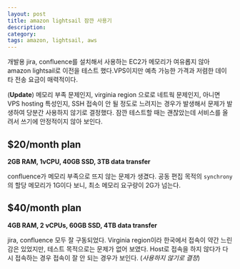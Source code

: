 ```yaml
---
layout: post
title: amazon lightsail 잠깐 사용기
description: 
category: 
tags: amazon, lightsail, aws
---
```


개발용 jira, confluence를 설치해서 사용하는 EC2가 메모리가 여유롭지 않아 amazon lightsail로 이전을 테스트 했다.VPS이지만 예측 가능한 가격과 저렴한 데이타 전송 요금이 매력적이다. 

(**Update**) 메모리 부족 문제인지, virginia region 으로로 네트웍 문제인지, 아니면 VPS hosting 특성인지, SSH 접속이 안 될 정도로 느려지는 경우가 발생해서 문제가 발생하여 당분간 사용하지 않기로 결정했다. 잠깐 테스트할 때는 괜찮았는데 서비스를 올려서 쓰기에 안정적이지 않아 보인다. 

## $20/month plan

 **2GB RAM, 1vCPU, 40GB SSD, 3TB data transfer**

confluence가 메모리 부족으로 뜨지 않는 문제가 생겼다. 공동 편집 목적의 `synchrony`의 할당 메모리가 1G이다 보니, 최소 메모리 요구량이 2G가 넘는다. 

## $40/month plan 

**4GB RAM, 2 vCPUs, 60GB SSD, 4TB data transfer**

jira, confluence 모두 잘 구동되었다. Virginia region이라 한국에서 접속이 약간 느린 감은 있었지만, 테스트 목적으로는 문제가 없어 보였다. Host로 접속을 하지 않다가 다시 접속하는 경우 접속이 잘 안 되는 경우가 보인다. (*사용하지 않기로 결정*)

